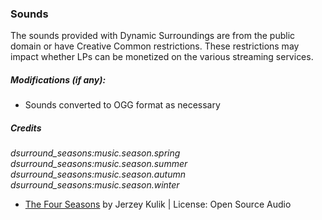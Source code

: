 ### Sounds
The sounds provided with Dynamic Surroundings are from the public
domain or have Creative Common restrictions.  These restrictions may impact
whether LPs can be monetized on the various streaming services.

##### Modifications (if any):
* Sounds converted to OGG format as necessary

##### Credits

*dsurround_seasons:music.season.spring*
*dsurround_seasons:music.season.summer*
*dsurround_seasons:music.season.autumn*
*dsurround_seasons:music.season.winter*

<ul>
    <li><a href="https://archive.org/details/ETitleA.Vivaldi-TheFourSeasons">The Four Seasons</a> by Jerzey Kulik | License: Open Source Audio</li>
</ul>
